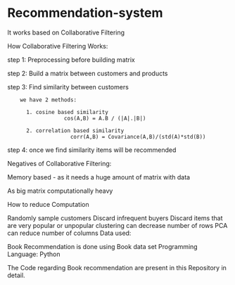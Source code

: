 # Recommendation-system

It works based on Collaborative Filtering

How Collaborative Filtering Works:

step 1: Preprocessing before building matrix

step 2: Build a matrix between customers and products

step 3: Find similarity between customers

        we have 2 methods:
        
          1. cosine based similarity
                      cos(A,B) = A.B / (|A|.|B|)
          
          2. correlation based similarity
                        corr(A,B) = Covariance(A,B)/(std(A)*std(B))
step 4: once we find similarity items will be recommended

Negatives of Collaborative Filtering:

Memory based - as it needs a huge amount of matrix with data

As big matrix computationally heavy

How to reduce Computation

Randomly sample customers
Discard infrequent buyers
Discard items that are very popular or unpopular
clustering can decrease number of rows
PCA can reduce number of columns
Data used:

Book Recommendation is done using Book data set
Programming Language: Python

The Code regarding Book recommendation are present in this Repository in detail.
